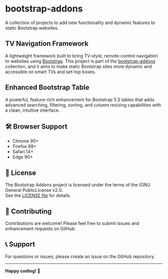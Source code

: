 # bootstrap-addons
A collection of projects to add new functionality and dynamic features to static Bootstrap websites.

## TV Navigation Framework
A lightweight framework built to bring TV-style, remote-control navigation to websites using [Bootstrap](https://getbootstrap.com/). This project is part of the [bootstrap-addons](https://github.com/cmrodican/bootstrap-addons) collection, and it aims to make static Bootstrap sites more dynamic and accessible on smart TVs and set-top boxes.

## Enhanced Bootstrap Table
A powerful, feature-rich enhancement for Bootstrap 5.3 tables that adds advanced searching, filtering, sorting, and column resizing capabilities with a clean, intuitive interface.

## 🛠️ Browser Support

- Chrome 90+
- Firefox 88+
- Safari 14+
- Edge 90+

## 📝 License

The Bootstrap Addons project is licensed under the terms of the [GNU General PublicLicense v2.0.  
See the [LICENSE file](https://github.com/cmrodican/bootstrap-addons/blob/main/license.txt) for details.



## 🤝 Contributing

Contributions are welcome! Please feel free to submit issues and enhancement requests on GitHub.

## 📞 Support

For questions or issues, please create an issue on the GitHub repository.

---

**Happy coding! 🚀**
